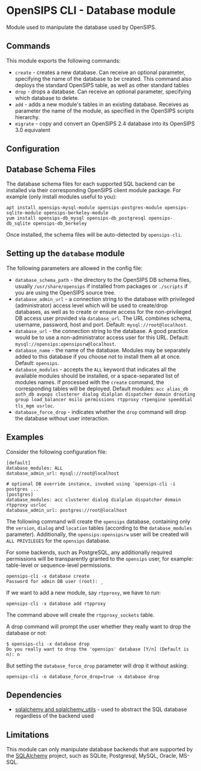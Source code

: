 # OpenSIPS CLI - Database module

Module used to manipulate the database used by OpenSIPS.

## Commands

This module exports the following commands:
* `create` - creates a new database. Can receive an optional parameter,
specifying the name of the database to be created. This command also deploys
the standard OpenSIPS table, as well as other standard tables
* `drop` - drops a database. Can receive an optional parameter, specifying
which database to delete.
* `add` - adds a new module's tables in an existing database. Receives as
parameter the name of the module, as specified in the OpenSIPS scripts
hierarchy.
* `migrate` - copy and convert an OpenSIPS 2.4 database into its OpenSIPS
3.0 equivalent

## Configuration

## Database Schema Files

The database schema files for each supported SQL backend can be installed via
their corresponding OpenSIPS client module package.  For example (only install modules useful to you):

```
apt install opensips-mysql-module opensips-postgres-module opensips-sqlite-module opensips-berkeley-module
yum install opensips-db_mysql opensips-db_postgresql opensips-db_sqlite opensips-db_berkeley
```

Once installed, the schema files will be auto-detected by `opensips-cli`.

## Setting up the `database` module

The following parameters are allowed in the config file:

* `database_schema_path` - the directory to the OpenSIPS DB schema files,
usually `/usr/share/opensips` if installed from packages or `./scripts` if you
are using the OpenSIPS source tree.
* `database_admin_url` - a connection string to the database with privileged
(administrator) access level which will be used to create/drop databases, as
well as to create or ensure access for the non-privileged DB access user
provided via `database_url`.  The URL combines schema, username, password, host
and port.  Default: `mysql://root@localhost`.
* `database_url` - the connection string to the database.  A good practice
would be to use a non-administrator access user for this URL.  Default:
`mysql://opensips:opensipsrw@localhost`.
* `database_name` - the name of the database.  Modules may be separately added
to this database if you choose not to install them all at once.  Default:
`opensips`.
* `database_modules` - accepts the `ALL` keyword that indicates all the
available modules should be installed, or a space-separated list of modules
names.  If processed with the `create` command, the corresponding tables will
be deployed.  Default modules: `acc alias_db auth_db avpops clusterer dialog
dialplan dispatcher domain drouting group load_balancer msilo permissions
rtpproxy rtpengine speeddial tls_mgm usrloc`.
* `database_force_drop` - indicates whether the `drop` command will drop the
database without user interaction.

## Examples

Consider the following configuration file:

```
[default]
database_modules: ALL
database_admin_url: mysql://root@localhost

# optional DB override instance, invoked using `opensips-cli -i postgres ...`
[postgres]
database_modules: acc clusterer dialog dialplan dispatcher domain rtpproxy usrloc
database_admin_url: postgres://root@localhost
```

The following command will create the `opensips` database, containing only the
`version`, `dialog` and `location` tables (according to the `database_modules`
parameter).  Additionally, the `opensips:opensipsrw` user will be created will
`ALL PRIVILEGES` for the `opensips` database.

For some backends, such as PostgreSQL, any additionally required permissions
will be transparently granted to the `opensips` user, for example:
table-level or sequence-level permissions.

```
opensips-cli -x database create
Password for admin DB user (root): _
```

If we want to add a new module, say `rtpproxy`, we have to run:

```
opensips-cli -x database add rtpproxy
```
The command above will create the `rtpproxy_sockets` table.

A drop command will prompt the user whether they really want to drop the
database or not:

```
$ opensips-cli -x database drop
Do you really want to drop the 'opensips' database [Y/n] (Default is n): n
```

But setting the `database_force_drop` parameter will drop it without asking:
```
opensips-cli -o database_force_drop=true -x database drop
```

## Dependencies

* [sqlalchemy and sqlalchemy_utils](https://www.sqlalchemy.org/) - used to
abstract the SQL database regardless of the backend used

## Limitations

This module can only manipulate database backends that are supported by the
[SQLAlchemy](https://www.sqlalchemy.org/) project, such as  SQLite,
Postgresql, MySQL, Oracle, MS-SQL.
